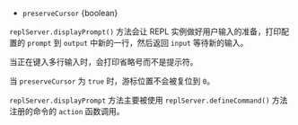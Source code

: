 <!-- YAML
added: v0.1.91
-->

* `preserveCursor` {boolean}

`replServer.displayPrompt()` 方法会让 REPL 实例做好用户输入的准备，打印配置的 `prompt` 到 `output` 中新的一行，然后返回 `input` 等待新的输入。

当正在键入多行输入时，会打印省略号而不是提示符。

当 `preserveCursor` 为 `true` 时，游标位置不会被复位到 `0`。

`replServer.displayPrompt` 方法主要被使用 `replServer.defineCommand()` 方法注册的命令的 `action` 函数调用。

